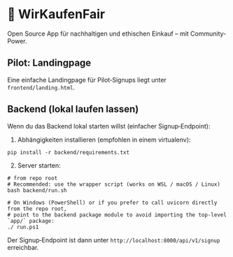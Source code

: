 # 🛒 WirKaufenFair

Open Source App für nachhaltigen und ethischen Einkauf – mit Community-Power.

Pilot: Landingpage
-------------------

Eine einfache Landingpage für Pilot‑Signups liegt unter `frontend/landing.html`.

Backend (lokal laufen lassen)
-----------------------------

Wenn du das Backend lokal starten willst (einfacher Signup‑Endpoint):

1. Abhängigkeiten installieren (empfohlen in einem virtualenv):

```pwsh
pip install -r backend/requirements.txt
```

2. Server starten:

```pwsh
# from repo root
# Recommended: use the wrapper script (works on WSL / macOS / Linux)
bash backend/run.sh

# On Windows (PowerShell) or if you prefer to call uvicorn directly from the repo root,
# point to the backend package module to avoid importing the top-level `app/` package:
./ run.ps1
```

Der Signup‑Endpoint ist dann unter `http://localhost:8000/api/v1/signup` erreichbar.
